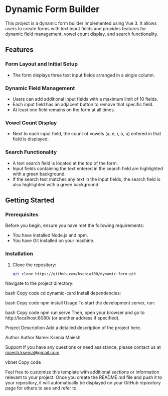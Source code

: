 # Dynamic Form Builder

This project is a dynamic form builder implemented using Vue 3. It allows users to create forms with text input fields and provides features for dynamic field management, vowel count display, and search functionality.

## Features

### Form Layout and Initial Setup

- The form displays three text input fields arranged in a single column.

### Dynamic Field Management

- Users can add additional input fields with a maximum limit of 10 fields.
- Each input field has an adjacent button to remove that specific field.
- At least one field remains on the form at all times.

### Vowel Count Display

- Next to each input field, the count of vowels (a, e, i, o, u) entered in that field is displayed.

### Search Functionality

- A text search field is located at the top of the form.
- Input fields containing the text entered in the search field are highlighted with a green background.
- If the search text matches any text in the input fields, the search field is also highlighted with a green background.

## Getting Started

### Prerequisites

Before you begin, ensure you have met the following requirements:

- You have installed Node.js and npm.
- You have Git installed on your machine.

### Installation

1. Clone the repository:
   ```bash
   git clone https://github.com/ksenia100/dynamic-form.git
Navigate to the project directory:

bash
Copy code
cd dynamic-card
Install dependencies:

bash
Copy code
npm install
Usage
To start the development server, run:

bash
Copy code
npm run serve
Then, open your browser and go to http://localhost:8080/ (or another address if specified).

Project Description
Add a detailed description of the project here.

Author
Author Name: Ksenia Maiesh

Support
If you have any questions or need assistance, please contact us at maesh.ksenia@gmail.com.

vbnet
Copy code

Feel free to customize this template with additional sections or information relevant to your project. Once you create the README.md file and push it to your repository, it will automatically be displayed on your GitHub repository page for others to see and refer to.